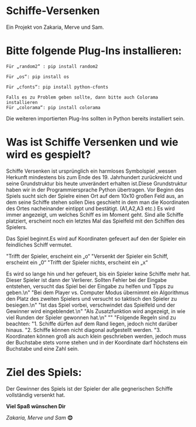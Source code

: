 
# Schiffe-Versenken
Ein Projekt von Zakaria, Merve und Sam.

# Bitte folgende Plug-Ins installieren:

    Für „random2“ : pip install random2
   
    Für „os“: pip install os

    Für „cfonts“: pip install python-cfonts
    
    Falls es zu Problem geben sollte, dann bitte auch Colorama installieren
    Für „colorama“: pip install colorama 

Die weiteren importierten Plug-Ins sollten in Python bereits installiert sein.

# Was ist Schiffe Versenken und wie wird es gespielt?
Schiffe Versenken ist ursprünglich ein harmloses Symbolspiel ,wessen Herkunft mindestens bis zum Ende des 19. Jahrhundert zurückreicht und seine Grundstruktur bis heute unverändert erhalten ist.Diese Grundstruktur haben wir in der Programmiersprache Python übertragen.
Vor Beginn des Spiels sucht sich der Spielre einen Ort auf dem 10x10 großen Feld aus, an dem seine Schiffe stehen sollen
Dies geschieht in dem man die Koordinaten des Ortes nacheinander eintippt und bestätigt. (A1,A2,A3 etc.)
Es wird immer angezeigt, um welches Schiff es im Moment geht. Sind alle Schiffe platziert,
erscheint noch ein letztes Mal das Spielfeld mit den Schiffen des Spielers.

Das Spiel beginnt.Es wird auf Koordinaten gefeuert auf den der Spieler ein feindliches Schiff vermutet.
      
  "Trifft der Spieler, erscheint ein „o“
  "Versenkt der Spieler ein Schiff, erscheint ein „0“
  "Trifft der Spieler nichts, erscheint ein „x“ 

Es wird so lange hin und her gefeuert, bis ein Spieler keine Schiffe mehr hat. Dieser Spieler ist dann der Verlierer.
Sollten Fehler bei der Eingabe entstehen, versucht das Spiel bei der Eingabe zu helfen und Tipps zu geben.\n"
      "Bei dem Player vs. Computer Modus übernimmt ein Algorithmus den Platz des zweiten Spielers und versucht so taktisch den Spieler zu besiegen.\n"
      "Ist das Spiel vorbei, verschwindet das Spielfeld und der Gewinner wird eingeblendet.\n"
      "Als Zusatzfunktion wird angezeigt, in wie viel Runden der Spieler gewonnen hat.\n"
      ""
      "Folgende Regeln sind zu beachten:
      "1.    Schiffe dürfen auf dem Rand liegen, jedoch nicht darüber hinaus.
      "2.    Schiffe können nicht diagonal aufgestellt werden.
      "3.    Koordinaten können groß als auch klein geschrieben werden, jedoch muss der Buchstabe stets vorne stehen
      und in der Koordinate darf höchstens ein Buchstabe und eine Zahl sein.

# Ziel des Spiels:
 Der Gewinner des Spiels ist der Spieler der alle gegnerischen Schiffe vollständig versenkt hat.
    
   **Viel Spaß wünschen Dir**
   
   *Zakaria, Merve und Sam* **😊**
